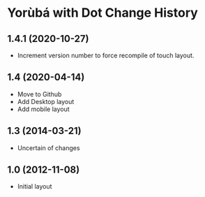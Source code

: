 Yorùbá with Dot Change History
====================

1.4.1 (2020-10-27)
----------------
* Increment version number to force recompile of touch layout.

1.4 (2020-04-14)
----------------
* Move to Github
* Add Desktop layout
* Add mobile layout

1.3 (2014-03-21)
----------------
* Uncertain of changes

1.0 (2012-11-08)
----------------------
* Initial layout
